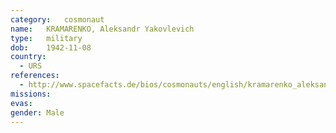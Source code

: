 ```yaml
---
category:	cosmonaut
name:	KRAMARENKO, Aleksandr Yakovlevich 
type:	military
dob:	1942-11-08
country:
  - URS
references:
  - http://www.spacefacts.de/bios/cosmonauts/english/kramarenko_aleksandr.htm
missions:
evas:
gender:	Male
---
```

